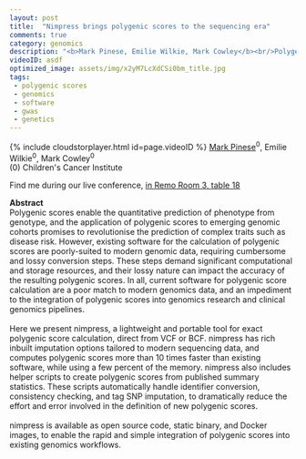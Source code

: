 ```yaml
---
layout: post
title:  "Nimpress brings polygenic scores to the sequencing era"
comments: true
category: genomics
description: "<b>Mark Pinese, Emilie Wilkie, Mark Cowley</b><br/>Polygenic scores enable the quantitative predictio..."
videoID: asdf
optimized_image: assets/img/x2yM7LcXdCSi0bm_title.jpg
tags:
 - polygenic scores
 - genomics
 - software
 - gwas
 - genetics
---
```

{% include cloudstorplayer.html id=page.videoID %}
<u>Mark Pinese</u><sup>0</sup>, Emilie Wilkie<sup>0</sup>, Mark Cowley<sup>0</sup><br/>
\(0\) Children's Cancer Institute

Find me during our live conference, [in Remo Room 3, table 18](https://remo.co)

<b>Abstract</b><br/>
Polygenic scores enable the quantitative prediction of phenotype from genotype, and the application of polygenic scores to emerging genomic cohorts promises to revolutionise the prediction of complex traits such as disease risk. However, existing software for the calculation of polygenic scores are poorly-suited to modern genomic data, requiring cumbersome and lossy conversion steps. These steps demand significant computational and storage resources, and their lossy nature can impact the accuracy of the resulting polygenic scores. In all, current software for polygenic score calculation are a poor match to modern genomics data, and an impediment to the integration of polygenic scores into genomics research and clinical genomics pipelines.<br/><br/>Here we present nimpress, a lightweight and portable tool for exact polygenic score calculation, direct from VCF or BCF. nimpress has rich inbuilt imputation options tailored to modern sequencing data, and computes polygenic scores more than 10 times faster than existing software, while using a few percent of the memory. nimpress also includes helper scripts to create polygenic scores from published summary statistics. These scripts automatically handle identifier conversion, consistency checking, and tag SNP imputation, to dramatically reduce the effort and error involved in the definition of new polygenic scores.<br/><br/>nimpress is available as open source code, static binary, and Docker images, to enable the rapid and simple integration of polygenic scores into existing genomics workflows.
